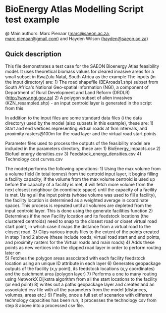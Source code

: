 # BioEnergy Atlas Modelling Script test example
 
@ Main authors: Marc Pienaar (marc@saeon.ac.za, marc.pienaar@gmail.com) and Hayden Wilson (hayden@saeon.ac.za)

Quick description
-----------------

This file demonstrates a test case for the SAEON Bioenergy Atlas feasibility model. It uses theoretical biomass values for cleared invasive areas for a small subset in KwaZulu Natal, South Africa as the example 
The inputs (in the input directory) are: 
	1) The road shapefile (BEAroads1.shp) subset from South Africa's National Geo-spatial Information (NGI), a component of Department of Rural Development and Land Reform (DRDLR) (http://www.ngi.gov.za)
	2) A polygon subset of alien invasives (KZN_resampled.shp) - an input centroid layer is generated in the script from this

In addition to the input files are some standard data files (i the data directory) used by the model (also subsets in this example), these are:
	1) Start and end vertices representing virtual roads at 1km intervals, and proximity rasters@100m for the road layer and the virtual road start points

Parameter files used to process the outputs of the feasibility model are included in the parameters directory, these are:
	1) BioEnergy_impacts.csv
	2) Biofuel energy densities.csv
	3) Feedstock_energy_densities.csv 
	4) Technology cost curves.csv

The model performs the following operations:
	1) Using the max volume from a volume field (in total tonnes) from the centroid input layer, it begins filling a facility capacity; if the volume from the max volume centroid is used up before the capacity of a facility is met, it will fetch more volume from the next closest neighbour (in coordinate space) until the capacity of a facility is met. Using all the input points (whose volume was used to fill a facility), the facility location is determined as a weighted average in coordinate space). This process is repeated until all volumes are depleted from the input centroid layer. This is done using the generate facilities function
	2) Determines if the new Facility location and its feedstock locations (the clustered centroids) need to snap to the closest road or closet virtual road start point, in which case it maps the distance from a virtual road to the closest road.
	3) Clips various inputs files to the extent of the points created in step 1 and 2 above (these include roads, virtual road start and end points, and proximity rasters for the Virtual roads and main roads)
	4) Adds these points as new vertices into the clipped road layer in order to perform routing later on  
	5) Fetches the polygon areas associated with each facility feedstock location using an unique ID attribute in each layer 
	6) Generates geopackage outputs of the facility (x,y point), its feedstock locations (x,y coordinates) and the catchment area (polygon layer)
	7) Performs a one to many routing using NetworkX Dijkstra algorithm from all the start locations to the facility (or end point)
	8) writes out a paths geopackage layer and creates and an associated csv file with all the parameters from the model (distances, volumes, areas etc.)
	9) Finally, once a full set of scenarios with different technology capacities has been run, it processes the technology csv from step 8 above into a processed csv file. 
